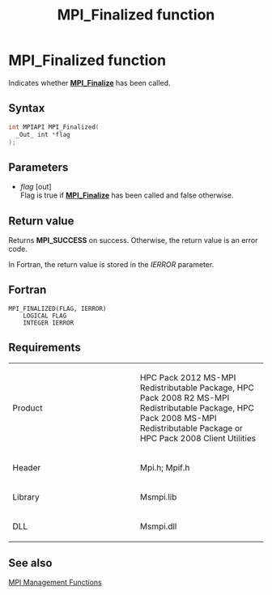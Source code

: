 ﻿---
title: MPI_Finalized function
TOCTitle: MPI_Finalized function
ms:assetid: d7fc4031-59e9-47a6-9e84-be306cbc5c8a
ms:mtpsurl: https://msdn.microsoft.com/en-us/library/Dn473373(v=VS.85)
ms:contentKeyID: 59360909
ms.date: 03/28/2018
mtps_version: v=VS.85
f1_keywords:
- MPI_FINALIZED
- mpif/MPI_Finalized
- mpi/MPI_FINALIZED
dev_langs:
- C++
- C
---

# MPI\_Finalized function

Indicates whether [**MPI\_Finalize**](mpi-finalize-function.md) has been called.

## Syntax

``` c++
int MPIAPI MPI_Finalized(
  _Out_ int *flag
);
```

## Parameters

  - *flag* \[out\]  
    Flag is true if [**MPI\_Finalize**](mpi-finalize-function.md) has been called and false otherwise.

## Return value

Returns **MPI\_SUCCESS** on success. Otherwise, the return value is an error code.

In Fortran, the return value is stored in the *IERROR* parameter.

## Fortran

    MPI_FINALIZED(FLAG, IERROR)
        LOGICAL FLAG
        INTEGER IERROR

## Requirements

<table>
<colgroup>
<col style="width: 50%" />
<col style="width: 50%" />
</colgroup>
<tbody>
<tr class="odd">
<td><p>Product</p></td>
<td><p>HPC Pack 2012 MS-MPI Redistributable Package, HPC Pack 2008 R2 MS-MPI Redistributable Package, HPC Pack 2008 MS-MPI Redistributable Package or HPC Pack 2008 Client Utilities</p></td>
</tr>
<tr class="even">
<td><p>Header</p></td>
<td>Mpi.h;
Mpif.h</td>
</tr>
<tr class="odd">
<td><p>Library</p></td>
<td>Msmpi.lib</td>
</tr>
<tr class="even">
<td><p>DLL</p></td>
<td>Msmpi.dll</td>
</tr>
</tbody>
</table>


## See also

[MPI Management Functions](mpi-management-functions.md)

